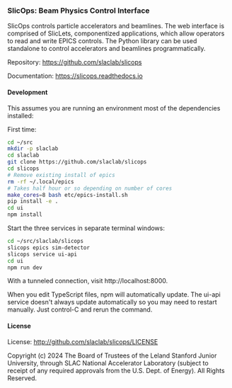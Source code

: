 ### SlicOps: Beam Physics Control Interface

SlicOps controls particle accelerators and beamlines. The web
interface is comprised of SlicLets, componentized applications, which
allow operators to read and write EPICS controls.  The Python library
can be used standalone to control accelerators and beamlines
programmatically.

Repository: https://github.com/slaclab/slicops

Documentation: https://slicops.readthedocs.io

#### Development

This assumes you are running an environment most of the dependencies installed:

First time:


```sh
cd ~/src
mkdir -p slaclab
cd slaclab
git clone https://github.com/slaclab/slicops
cd slicops
# Remove existing install of epics
rm -rf ~/.local/epics
# Takes half hour or so depending on number of cores
make_cores=8 bash etc/epics-install.sh
pip install -e .
cd ui
npm install
```

Start the three services in separate terminal windows:


```sh
cd ~/src/slaclab/slicops
slicops epics sim-detector
slicops service ui-api
cd ui
npm run dev
```

With a tunneled connection, visit http://localhost:8000.

When you edit TypeScript files, npm will automatically update. The
ui-api service doesn't always update automatically so you may need to
restart manually. Just control-C and rerun the command.

#### License

License: http://github.com/slaclab/slicops/LICENSE

Copyright (c) 2024 The Board of Trustees of the Leland Stanford Junior University, through SLAC National Accelerator Laboratory (subject to receipt of any required approvals from the U.S. Dept. of Energy).  All Rights Reserved.
